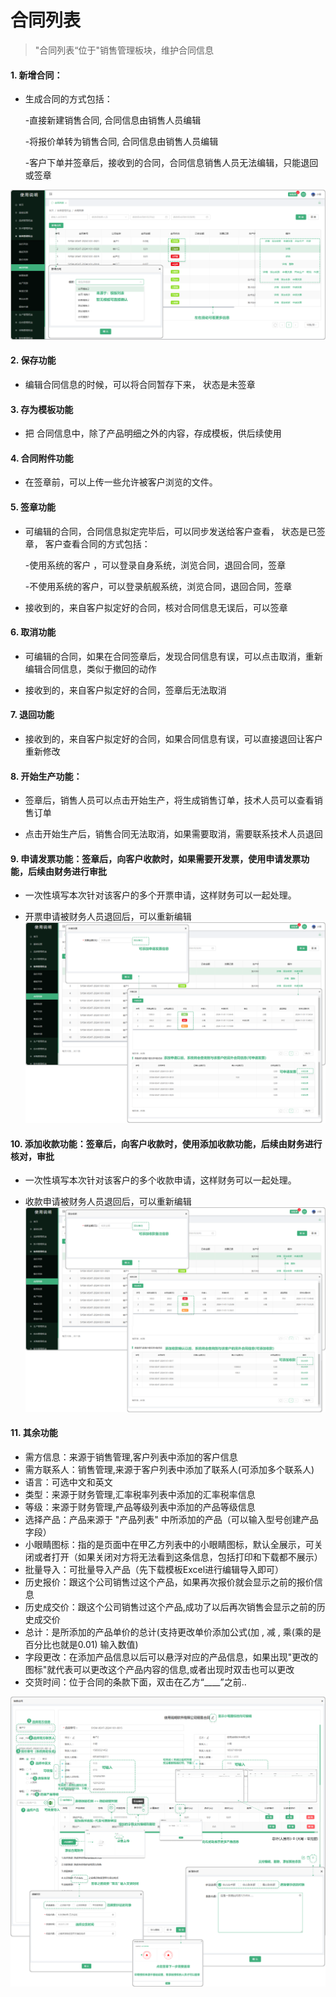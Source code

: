 # 合同列表

> "合同列表“位于"销售管理板块，维护合同信息

#### 1. 新增合同：
* 生成合同的方式包括：

  -直接新建销售合同,  合同信息由销售人员编辑

  -将报价单转为销售合同,  合同信息由销售人员编辑

  -客户下单并签章后，接收到的合同，合同信息销售人员无法编辑，只能退回或签章

![如图所示](../file/htlb.png)

#### 2. 保存功能
* 编辑合同信息的时候，可以将合同暂存下来， 状态是未签章




#### 3. 存为模板功能
* 把 合同信息中，除了产品明细之外的内容，存成模板，供后续使用

#### 4. 合同附件功能
* 在签章前，可以上传一些允许被客户浏览的文件。

#### 5. 签章功能
* 可编辑的合同，合同信息拟定完毕后，可以同步发送给客户查看， 状态是已签章， 客户查看合同的方式包括：

    -使用系统的客户 ，可以登录自身系统，浏览合同，退回合同，签章

   -不使用系统的客户，可以登录航舰系统，浏览合同，退回合同，签章



* 接收到的，来自客户拟定好的合同，核对合同信息无误后，可以签章


#### 6. 取消功能
*  可编辑的合同，如果在合同签章后，发现合同信息有误，可以点击取消，重新编辑合同信息，类似于撤回的动作

 
* 接收到的，来自客户拟定好的合同，签章后无法取消


#### 7. 退回功能
* 接收到的，来自客户拟定好的合同，如果合同信息有误，可以直接退回让客户重新修改

#### 8.  开始生产功能：
* 签章后，销售人员可以点击开始生产，将生成销售订单，技术人员可以查看销售订单


* 点击开始生产后，销售合同无法取消，如果需要取消，需要联系技术人员退回



#### 9.  申请发票功能：签章后，向客户收款时，如果需要开发票，使用申请发票功能，后续由财务进行审批
* 一次性填写本次针对该客户的多个开票申请，这样财务可以一起处理。


* 开票申请被财务人员退回后，可以重新编辑
  ![如图所示](../file/sqfp.png)

#### 10.  添加收款功能：签章后，向客户收款时，使用添加收款功能，后续由财务进行核对，审批
* 一次性填写本次针对该客户的多个收款申请，这样财务可以一起处理。


* 收款申请被财务人员退回后，可以重新编辑
  ![如图所示](../file/tjsk.png)


#### 11. 其余功能

* 需方信息：来源于销售管理,客户列表中添加的客户信息
* 需方联系人：销售管理,来源于客户列表中添加了联系人(可添加多个联系人)
* 语言：可选中文和英文
* 类型：来源于财务管理,汇率税率列表中添加的汇率税率信息
* 等级：来源于财务管理,产品等级列表中添加的产品等级信息
* 选择产品：产品来源于 "产品列表" 中所添加的产品（可以输入型号创建产品字段）
* 小眼睛图标：指的是页面中在甲乙方列表中的小眼睛图标，默认全展示，可关闭或者打开（如果关闭对方将无法看到这条信息，包括打印和下载都不展示）
* 批量导入：可批量导入产品（先下载模板Excel进行编辑导入即可）
* 历史报价：跟这个公司销售过这个产品，如果再次报价就会显示之前的报价信息
* 历史成交价：跟这个公司销售过这个产品,成功了以后再次销售会显示之前的历史成交价
* 总计：是所添加的产品单价的总计(支持更改单价添加公式(加 , 减 , 乘(乘的是百分比也就是0.01) 输入数值)
* 字段更改：在添加产品信息以后可以悬浮对应的产品信息，如果出现"更改的图标"就代表可以更改这个产品内容的信息,或者出现时双击也可以更改
* 交货时间：位于合同的条款下面，双击在乙方“____”之前..

![如图所示](../file/mblb5.png)

